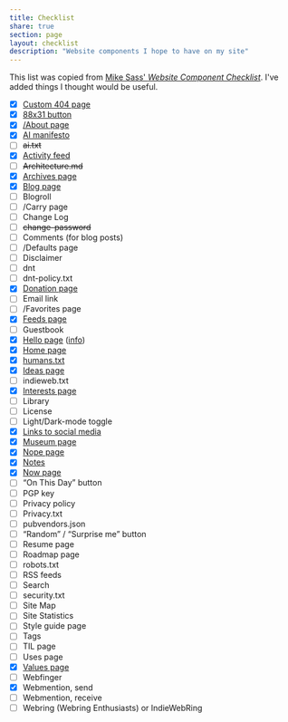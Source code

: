 ```yaml
---
title: Checklist
share: true
section: page
layout: checklist
description: "Website components I hope to have on my site"
---
```


This list was copied from [Mike Sass' _Website Component Checklist_](https://shellsharks.com/notes/2023/08/15/website-component-checklist). I've added things I thought would be useful.

- [x] [Custom 404 page](/404.html)
- [x] [88x31 button](/site#banner)
- [x] [/About page](/about)
- [x] [AI manifesto](/ai)
- [ ] ~~ai.txt~~
- [x] [Activity feed](/updates)
- [ ] ~~Architecture.md~~
- [x] [Archives page](/posts)
- [x] [Blog page](/posts)
- [ ] Blogroll
- [ ] /Carry page
- [ ] Change Log
- [ ] ~~change-password~~
- [ ] Comments (for blog posts)
- [ ] /Defaults page
- [ ] Disclaimer
- [ ] dnt
- [ ] dnt-policy.txt
- [x] [Donation page](https://ko-fi.com/zinzy)
- [ ] Email link
- [ ] /Favorites page
- [x] [Feeds page](/follow)
- [ ] Guestbook
- [x] [Hello page](/hello) ([info](https://alastairjohnston.com/introducing-hello-pages/))
- [x] [Home page](/)
- [x] [humans.txt](/humans.txt)
- [x] [Ideas page](/ideas)
- [ ] indieweb.txt
- [x] [Interests page](/interests)
- [ ] Library
- [ ] License
- [ ] Light/Dark-mode toggle
- [x] [Links to social media](/hello)
- [x] [Museum page](/museum)
- [x] [Nope page](/nope)
- [x] [Notes](/notes)
- [x] [Now page](/now)
- [ ] “On This Day” button
- [ ] PGP key
- [ ] Privacy policy
- [ ] Privacy.txt
- [ ] pubvendors.json
- [ ] “Random” / “Surprise me” button
- [ ] Resume page
- [ ] Roadmap page
- [ ] robots.txt
- [ ] RSS feeds
- [ ] Search
- [ ] security.txt
- [ ] Site Map
- [ ] Site Statistics
- [ ] Style guide page
- [ ] Tags
- [ ] TIL page
- [ ] Uses page
- [x] [Values page](/values)
- [ ] Webfinger
- [x] Webmention, send
- [ ] Webmention, receive
- [ ] Webring (Webring Enthusiasts) or IndieWebRing
